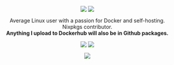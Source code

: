 <p align=center>
 <a href="https://github.com/PassiveLemon?tab=followers"><img align=top src="https://img.shields.io/github/followers/PassiveLemon?labelColor=2e343e&color=e5c07b&style=for-the-badge"></a>
 <a href="https://github.com/PassiveLemon?tab=repositories&amp;q=&amp;type=&amp;language=&amp;sort=stargazers"><img align=top src="https://img.shields.io/github/stars/PassiveLemon?labelColor=2e343e&color=e5c07b&style=for-the-badge"></a>
</p>
<p align=center>
 <a> Average Linux user with a passion for Docker and self-hosting. </a></br>
 <a> Nixpkgs contributor. </a></br>
 <a><b> Anything I upload to Dockerhub will also be in Github packages. </b></a>
</p>
<p align=center>
 <a>
  <img align=top src="https://github-readme-stats.vercel.app/api?username=PassiveLemon&title_color=e5c07b&bg_color=0D1117&text_color=e6edf2&hide_border=true&cache_seconds=36000&theme=transparent">
  <img align=top src="https://github-readme-stats.vercel.app/api/top-langs/?username=PassiveLemon&layout=compact&title_color=e5c07b&bg_color=0D1117&text_color=e6edf2&hide_border=true&cache_seconds=36000&langs_count=8">
 </a>
</p>
<p align=center>
 <a>
  <img align=top src="https://github-profile-trophy.vercel.app/?username=PASSIVELEMON&theme=onedark&rank=-B,-C,B&column=-1&no-bg=true&no-frame=true&theme=transparent">
 </a>
</p>
